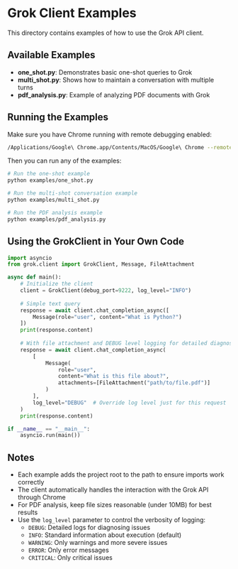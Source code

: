 # Grok Client Examples

This directory contains examples of how to use the Grok API client.

## Available Examples

- **one_shot.py**: Demonstrates basic one-shot queries to Grok
- **multi_shot.py**: Shows how to maintain a conversation with multiple turns
- **pdf_analysis.py**: Example of analyzing PDF documents with Grok

## Running the Examples

Make sure you have Chrome running with remote debugging enabled:

```bash
/Applications/Google\ Chrome.app/Contents/MacOS/Google\ Chrome --remote-debugging-port=9222
```

Then you can run any of the examples:

```bash
# Run the one-shot example
python examples/one_shot.py

# Run the multi-shot conversation example
python examples/multi_shot.py

# Run the PDF analysis example
python examples/pdf_analysis.py
```

## Using the GrokClient in Your Own Code

```python
import asyncio
from grok.client import GrokClient, Message, FileAttachment

async def main():
    # Initialize the client
    client = GrokClient(debug_port=9222, log_level="INFO")
    
    # Simple text query
    response = await client.chat_completion_async([
        Message(role="user", content="What is Python?")
    ])
    print(response.content)
    
    # With file attachment and DEBUG level logging for detailed diagnostics
    response = await client.chat_completion_async(
        [
            Message(
                role="user",
                content="What is this file about?",
                attachments=[FileAttachment("path/to/file.pdf")]
            )
        ],
        log_level="DEBUG"  # Override log level just for this request
    )
    print(response.content)

if __name__ == "__main__":
    asyncio.run(main())
```

## Notes

- Each example adds the project root to the path to ensure imports work correctly
- The client automatically handles the interaction with the Grok API through Chrome
- For PDF analysis, keep file sizes reasonable (under 10MB) for best results
- Use the `log_level` parameter to control the verbosity of logging:
  - `DEBUG`: Detailed logs for diagnosing issues
  - `INFO`: Standard information about execution (default)
  - `WARNING`: Only warnings and more severe issues
  - `ERROR`: Only error messages
  - `CRITICAL`: Only critical issues 